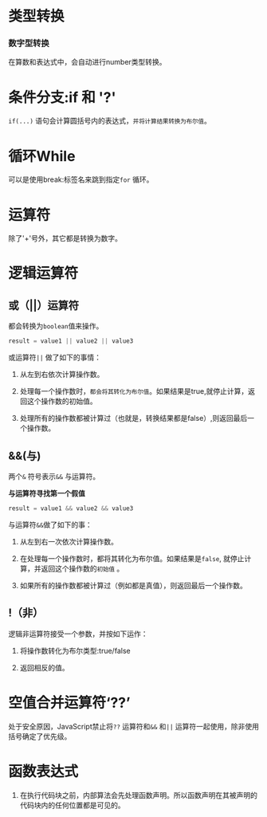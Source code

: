 # 类型转换



### 数字型转换

在算数和表达式中，会自动进行number类型转换。

# 条件分支:if 和 '?'

`if(...)` 语句会计算圆括号内的表达式，`并将计算结果转换为布尔值`。



# 循环While

可以是使用break:标签名来跳到指定`for` 循环。

# 运算符

除了'+'号外，其它都是转换为数字。



# 逻辑运算符

## 或（||）运算符

都会转换为`boolean`值来操作。

```ts
result = value1 || value2 || value3
```

或运算符`||` 做了如下的事情：

1. 从左到右依次计算操作数。

2. 处理每一个操作数时，`都会将其转化为布尔值`。如果结果是true,就停止计算，返回这个操作数的初始值。

3. 处理所有的操作数都被计算过（也就是，转换结果都是false）,则返回最后一个操作数。
   
   

## &&(与)

两个`&` 符号表示`&&` 与运算符。

**与运算符寻找第一个假值**

```ts
result = value1 && value2 && value3
```

与运算符`&&`做了如下的事：

1. 从左到右一次依次计算操作数。

2. 在处理每一个操作数时，都将其转化为布尔值。如果结果是`false`, 就停止计算，并返回这个操作数的`初始值` 。

3. 如果所有的操作数都被计算过（例如都是真值），则返回最后一个操作数。

## !（非）

逻辑非运算符接受一个参数，并按如下运作：

1. 将操作数转化为布尔类型:true/false

2. 返回相反的值。





# 空值合并运算符‘??’

处于安全原因，JavaScript禁止将`??` 运算符和`&&` 和`||` 运算符一起使用，除非使用括号确定了优先级。





# 函数表达式

1. 在执行代码块之前，内部算法会先处理函数声明。所以函数声明在其被声明的代码块内的任何位置都是可见的。
